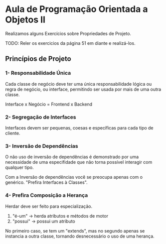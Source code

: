 # Aula de Programação Orientada a Objetos II

Realizamos alguns Exercícios sobre Propriedades de Projeto.

TODO: Reler os exercicios da página 51 em diante e realizá-los.

## Princípios de Projeto

### 1- Responsabilidade Única

Cada classe de negócio deve ter uma única responsabilidade lógica ou regra de negócio, ou interface, permitindo ser usada por mais de uma outra classe.

Interface x Negócio = Frontend x Backend

### 2- Segregação de Interfaces

Interfaces devem ser pequenas, coesas e específicas para cada tipo de cliente.

### 3- Inversão de Dependências

O não uso de inversão de dependências é demonstrado por uma necessidade de uma especifidade que não torna possível interagir com qualquer tipo.

Com a Inversão de dependências você se preocupa apenas com o genérico. "Prefira Interfaces à Classes".

### 4- Prefira Composição a Herança

Herdar deve ser feito para especialização.

1. "é-um" -> herda atributos e métodos de motor
2. "possui" -> possui um atributo

No primeiro caso, se tem um "extends", mas no segundo apenas se instancia a outra classe, tornando desnecessário o uso de uma herança.
